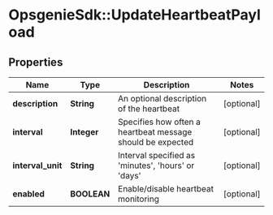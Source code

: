 # OpsgenieSdk::UpdateHeartbeatPayload

## Properties
Name | Type | Description | Notes
------------ | ------------- | ------------- | -------------
**description** | **String** | An optional description of the heartbeat | [optional] 
**interval** | **Integer** | Specifies how often a heartbeat message should be expected | [optional] 
**interval_unit** | **String** | Interval specified as &#39;minutes&#39;, &#39;hours&#39; or &#39;days&#39; | [optional] 
**enabled** | **BOOLEAN** | Enable/disable heartbeat monitoring | [optional] 


